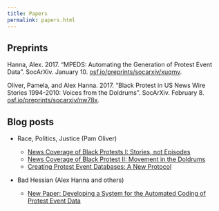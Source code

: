```yaml
---
title: Papers
permalink: papers.html
---
```


## Preprints

Hanna, Alex. 2017. “MPEDS: Automating the Generation of Protest Event Data”. SocArXiv. January 10. [osf.io/preprints/socarxiv/xuqmv](https://osf.io/preprints/socarxiv/xuqmv).

Oliver, Pamela, and Alex Hanna. 2017. “Black Protest in US News Wire Stories 1994-2010: Voices from the Doldrums”. SocArXiv. February 8. [osf.io/preprints/socarxiv/nw78x](https://osf.io/preprints/socarxiv/nw78x/).

## Blog posts

- Race, Politics, Justice (Pam Oliver)
    - [News Coverage of Black Protests I: Stories, not Episodes](http://www.ssc.wisc.edu/soc/racepoliticsjustice/2017/01/23/black-protest-events-stories-episodes/)
    - [News Coverage of Black Protest II: Movement in the Doldrums](http://www.ssc.wisc.edu/soc/racepoliticsjustice/2017/01/24/news-coverage-of-black-protest-ii-movement-in-the-doldrums/)
    - [Creating Protest Event Databases: A New Protocol](http://www.ssc.wisc.edu/soc/racepoliticsjustice/2017/06/07/creating-protest-event-databases-a-new-protocol/)

- Bad Hessian (Alex Hanna and others)
    - [New Paper: Developing a System for the Automated Coding of Protest Event Data](http://badhessian.org/2014/04/new-paper-developing-a-system-for-the-automated-coding-of-protest-event-data/)
